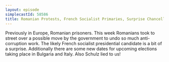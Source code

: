 ```yaml
---
layout: episode
simplecastId: 58586
title: Romanian Protests, French Socialist Primaries, Surprise Chancellor Schulz & Dutch Uncertainty
---
```


Previously in Europe, Romanian prisoners. This week Romanians took to street over a possible move by the government to undo so much anti-corruption work. The likely French socialist presidential candidate is a bit of a surprise. Additionally there are some new dates for upcoming elections taking place in Bulgaria and Italy. Also Schulz lied to us!
